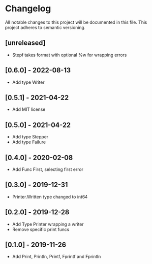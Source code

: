# Changelog

All notable changes to this project will be documented in this file.
This project adheres to semantic versioning.

## [unreleased]

- Stepf takes format with optional %w for wrapping errors

## [0.6.0] - 2022-08-13

- Add type Writer

## [0.5.1] - 2021-04-22

- Add MIT license

## [0.5.0] - 2021-04-22

- Add type Stepper
- Add type Failure

## [0.4.0] - 2020-02-08

- Add Func First, selecting first error

## [0.3.0] - 2019-12-31

- Printer.Written type changed to int64

## [0.2.0] - 2019-12-28

- Add Type Printer wrapping a writer
- Remove specific print funcs

## [0.1.0] - 2019-11-26

- Add Print, Println, Printf, Fprintf and Fprintln
